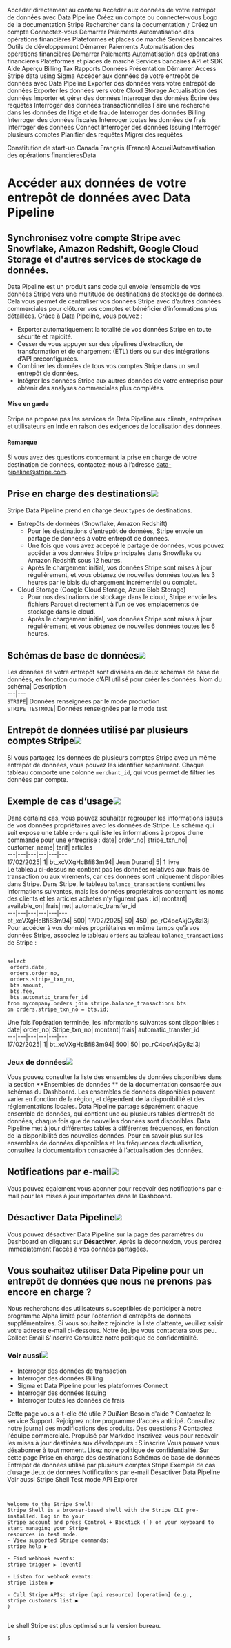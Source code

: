 Accéder directement au contenu
Accéder aux données de votre entrepôt de données avec Data Pipeline
Créez un compte
ou 
connecter-vous
Logo de la documentation Stripe
Rechercher dans la documentation
`/`
Créez un compte
Connectez-vous
Démarrer
Paiements
Automatisation des opérations financières
Plateformes et places de marché
Services bancaires
Outils de développement
Démarrer
Paiements
Automatisation des opérations financières
Démarrer
Paiements
Automatisation des opérations financières
Plateformes et places de marché
Services bancaires
API et SDK
Aide
Aperçu
Billing
Tax
Rapports
Données
Présentation
Démarrer
Access Stripe data using Sigma
Accéder aux données de votre entrepôt de données avec Data Pipeline
Exporter des données vers votre entrepôt de données
Exporter les données vers votre Cloud Storage
Actualisation des données
Importer et gérer des données
Interroger des données
Écrire des requêtes
Interroger des données transactionnelles
Faire une recherche dans les données de litige et de fraude
Interroger des données Billing
Interroger des données fiscales
Interroger toutes les données de frais
Interroger des données Connect
Interroger des données Issuing
Interroger plusieurs comptes
Planifier des requêtes
Migrer des requêtes


Constitution de start-up
Canada
Français (France)
AccueilAutomatisation des opérations financièresData
# Accéder aux données de votre entrepôt de données avec Data Pipeline
## Synchronisez votre compte Stripe avec Snowflake, Amazon Redshift, Google Cloud Storage et d'autres services de stockage de données.
Data Pipeline est un produit sans code qui envoie l’ensemble de vos données Stripe vers une multitude de destinations de stockage de données. Cela vous permet de centraliser vos données Stripe avec d’autres données commerciales pour clôturer vos comptes et bénéficier d’informations plus détaillées.
Grâce à Data Pipeline, vous pouvez :
  * Exporter automatiquement la totalité de vos données Stripe en toute sécurité et rapidité.
  * Cesser de vous appuyer sur des pipelines d’extraction, de transformation et de chargement (ETL) tiers ou sur des intégrations d’API préconfigurées.
  * Combiner les données de tous vos comptes Stripe dans un seul entrepôt de données.
  * Intégrer les données Stripe aux autres données de votre entreprise pour obtenir des analyses commerciales plus complètes.


#### Mise en garde
Stripe ne propose pas les services de Data Pipeline aux clients, entreprises et utilisateurs en Inde en raison des exigences de localisation des données.
#### Remarque
Si vous avez des questions concernant la prise en charge de votre destination de données, contactez-nous à l’adresse data-pipeline@stripe.com.
## Prise en charge des destinations![](https://b.stripecdn.com/docs-statics-srv/assets/fcc3a1c24df6fcffface6110ca4963de.svg)
Stripe Data Pipeline prend en charge deux types de destinations.
  * Entrepôts de données (Snowflake, Amazon Redshift)
    * Pour les destinations d’entrepôt de données, Stripe envoie un partage de données à votre entrepôt de données.
    * Une fois que vous avez accepté le partage de données, vous pouvez accéder à vos données Stripe principales dans Snowflake ou Amazon Redshift sous 12 heures.
    * Après le chargement initial, vos données Stripe sont mises à jour régulièrement, et vous obtenez de nouvelles données toutes les 3 heures par le biais du chargement incrémentiel ou complet.
  * Cloud Storage (Google Cloud Storage, Azure Blob Storage)
    * Pour nos destinations de stockage dans le cloud, Stripe envoie les fichiers Parquet directement à l’un de vos emplacements de stockage dans le cloud.
    * Après le chargement initial, vos données Stripe sont mises à jour régulièrement, et vous obtenez de nouvelles données toutes les 6 heures.


## Schémas de base de données![](https://b.stripecdn.com/docs-statics-srv/assets/fcc3a1c24df6fcffface6110ca4963de.svg)
Les données de votre entrepôt sont divisées en deux schémas de base de données, en fonction du mode d’API utilisé pour créer les données.
Nom du schéma| Description  
---|---  
`STRIPE`| Données renseignées par le mode production  
`STRIPE_TESTMODE`| Données renseignées par le mode test  
## Entrepôt de données utilisé par plusieurs comptes Stripe![](https://b.stripecdn.com/docs-statics-srv/assets/fcc3a1c24df6fcffface6110ca4963de.svg)
Si vous partagez les données de plusieurs comptes Stripe avec un même entrepôt de données, vous pouvez les identifier séparément. Chaque tableau comporte une colonne `merchant_id`, qui vous permet de filtrer les données par compte.
## Exemple de cas d’usage![](https://b.stripecdn.com/docs-statics-srv/assets/fcc3a1c24df6fcffface6110ca4963de.svg)
Dans certains cas, vous pouvez souhaiter regrouper les informations issues de vos données propriétaires avec les données de Stripe. Le schéma qui suit expose une table `orders` qui liste les informations à propos d’une commande pour une entreprise :
date| order_no| stripe_txn_no| customer_name| tarif| articles  
---|---|---|---|---|---  
17/02/2025| 1| bt_xcVXgHcBfi83m94| Jean Durand| 5| 1 livre  
Le tableau ci-dessus ne contient pas les données relatives aux frais de transaction ou aux virements, car ces données sont uniquement disponibles dans Stripe. Dans Stripe, le tableau `balance_transactions` contient les informations suivantes, mais les données propriétaires concernant les noms des clients et les articles achetés n’y figurent pas :
id| montant| available_on| frais| net| automatic_transfer_id  
---|---|---|---|---|---  
bt_xcVXgHcBfi83m94| 500| 17/02/2025| 50| 450| po_rC4ocAkjGy8zl3j  
Pour accéder à vos données propriétaires en même temps qu’à vos données Stripe, associez le tableau `orders` au tableau `balance_transactions` de Stripe :
```

select
 orders.date,
 orders.order_no,
 orders.stripe_txn_no,
 bts.amount,
 bts.fee,
 bts.automatic_transfer_id
from mycompany.orders join stripe.balance_transactions bts
on orders.stripe_txn_no = bts.id;

```

Une fois l’opération terminée, les informations suivantes sont disponibles :
date| order_no| Stripe_txn_no| montant| frais| automatic_transfer_id  
---|---|---|---|---|---  
17/02/2025| 1| bt_xcVXgHcBfi83m94| 500| 50| po_rC4ocAkjGy8zl3j  
### Jeux de données![](https://b.stripecdn.com/docs-statics-srv/assets/fcc3a1c24df6fcffface6110ca4963de.svg)
Vous pouvez consulter la liste des ensembles de données disponibles dans la section **Ensembles de données ** de la documentation consacrée aux schémas du Dashboard. Les ensembles de données disponibles peuvent varier en fonction de la région, et dépendent de la disponibilité et des réglementations locales. Data Pipeline partage séparément chaque ensemble de données, qui contient une ou plusieurs tables d’entrepôt de données, chaque fois que de nouvelles données sont disponibles. Data Pipeline met à jour différentes tables à différentes fréquences, en fonction de la disponibilité des nouvelles données. Pour en savoir plus sur les ensembles de données disponibles et les fréquences d’actualisation, consultez la documentation consacrée à l’actualisation des données.
## Notifications par e-mail![](https://b.stripecdn.com/docs-statics-srv/assets/fcc3a1c24df6fcffface6110ca4963de.svg)
Vous pouvez également vous abonner pour recevoir des notifications par e-mail pour les mises à jour importantes dans le Dashboard.
## Désactiver Data Pipeline![](https://b.stripecdn.com/docs-statics-srv/assets/fcc3a1c24df6fcffface6110ca4963de.svg)
Vous pouvez désactiver Data Pipeline sur la page des paramètres du Dashboard en cliquant sur **Désactiver**. Après la déconnexion, vous perdrez immédiatement l’accès à vos données partagées.
## Vous souhaitez utiliser Data Pipeline pour un entrepôt de données que nous ne prenons pas encore en charge ?
Nous recherchons des utilisateurs susceptibles de participer à notre programme Alpha limité pour l'obtention d'entrepôts de données supplémentaires. Si vous souhaitez rejoindre la liste d'attente, veuillez saisir votre adresse e-mail ci-dessous. Notre équipe vous contactera sous peu.
Collect Email
S'inscrire
Consultez notre politique de confidentialité.
### Voir aussi![](https://b.stripecdn.com/docs-statics-srv/assets/fcc3a1c24df6fcffface6110ca4963de.svg)
  * Interroger des données de transaction
  * Interroger des données Billing
  * Sigma et Data Pipeline pour les plateformes Connect
  * Interroger des données Issuing
  * Interroger toutes les données de frais


Cette page vous a-t-elle été utile ?
OuiNon
Besoin d'aide ? Contactez le service Support.
Rejoignez notre programme d'accès anticipé.
Consultez notre journal des modifications des produits.
Des questions ? Contactez l'équipe commerciale.
Propulsé par Markdoc
Inscrivez-vous pour recevoir les mises à jour destinées aux développeurs :
S'inscrire
Vous pouvez vous désabonner à tout moment. Lisez notre politique de confidentialité.
Sur cette page
Prise en charge des destinations
Schémas de base de données
Entrepôt de données utilisé par plusieurs comptes Stripe
Exemple de cas d’usage
Jeux de données
Notifications par e-mail
Désactiver Data Pipeline
Voir aussi
Stripe Shell
Test mode
API Explorer
```


Welcome to the Stripe Shell!
Stripe Shell is a browser-based shell with the Stripe CLI pre-installed. Log in to your
Stripe account and press Control + Backtick (`) on your keyboard to start managing your Stripe
resources in test mode.
- View supported Stripe commands: 
stripe help ▶️

- Find webhook events: 
stripe trigger ▶️ [event]

- Listen for webhook events: 
stripe listen ▶

- Call Stripe APIs: stripe [api resource] [operation] (e.g., 
stripe customers list ▶️
)


```

Le shell Stripe est plus optimisé sur la version bureau.
```
$
```

